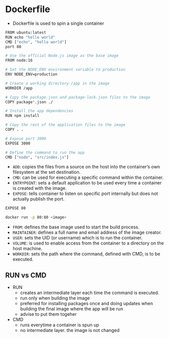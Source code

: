 # Dockerfile

- Dockerfile is used to spin a single container

```bash
FROM ubuntu:latest
RUN echo "hello world"
CMD ["echo", "hello world"]
port 80
```

```bash
# Use the official Node.js image as the base image
FROM node:16

# Set the NODE_ENV environment variable to production
ENV NODE_ENV=production

# Create a working directory /app in the image
WORKDIR /app

# Copy the package.json and package-lock.json files to the image
COPY package*.json ./

# Install the app dependencies
RUN npm install

# Copy the rest of the application files to the image
COPY . .

# Expose port 3000
EXPOSE 3000

# Define the command to run the app
CMD ["node", "src/index.js"]
```

- `ADD`: copies the files from a source on the host into the container’s own filesystem at the set destination.
- `CMD`: can be used for executing a specific command within the container.
- `ENTRYPOINT`: sets a default application to be used every time a container is created with the image.
- `EXPOSE`: tells container to listen on specific port internally but does not actually publish the port.

```bash
EXPOSE 80

```

```bash
docker run -p 80:80 <image>
```

- `FROM`: defines the base image used to start the build process.
- `MAINTAINER`: defines a full name and email address of the image creator.
- `USER`: sets the UID (or username) which is to run the container.
- `VOLUME`: is used to enable access from the container to a directory on the host machine.
- `WORKDIR`: sets the path where the command, defined with CMD, is to be executed.

## RUN vs CMD

- RUN
  - creates an intermediate layer each time the command is executed.
  - run only when building the image
  - preferred for installing packages once and doing updates when building the final image where the app will be run
  - advise to put them togeher
- CMD
  - runs everytime a container is spun up
  - no intermediate layer. the image is not changed
